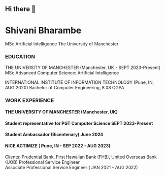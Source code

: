 ## Hi there 👋

<!--
**shivani7798/shivani7798** is a ✨ _special_ ✨ repository because its `README.md` (this file) appears on your GitHub profile.

Here are some ideas to get you started:

- 🔭 I’m currently working on ...
- 🌱 I’m currently learning ...
- 👯 I’m looking to collaborate on ...
- 🤔 I’m looking for help with ...
- 💬 Ask me about ...
- 📫 How to reach me: ...
- 😄 Pronouns: ...
- ⚡ Fun fact: ...
-->
# Shivani Bharambe
MSc Artificial Intelligence
The University of Manchester

### EDUCATION
THE UNIVERSITY OF MANCHESTER (Manchester, UK - SEPT 2023-Present)
MSc Advanced Computer Science: Artificial Intelligence

INTERNATIONAL INSTITUTE OF INFORMATION TECHNOLOGY (Pune, IN,  AUG 2020)
Bachelor of Computer Engineering, 8.08 CGPA

### WORK EXPERIENCE
#### THE UNIVERSITY OF MANCHESTER (Manchester, UK)
#### Student representative for PGT Computer Science SEPT 2023-Present
#### Student Ambassador (Bicentenary)  June 2024

#### NICE ACTIMIZE	 ( Pune, IN - SEP 2022 - AUG 2023)
Clients:  Prudential Bank, First Hawaiian Bank (FHB), United Overseas Bank (UOB)
Professional Service Engineer  								       
Associate Professional Service Engineer ( JAN 2021 - AUG 2022)

